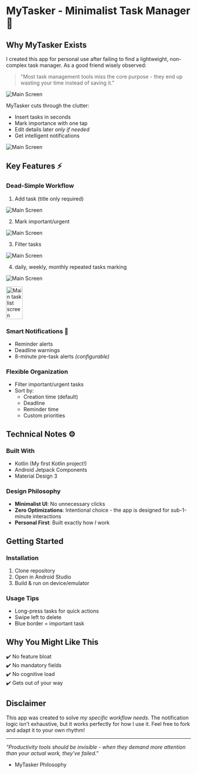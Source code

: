 # MyTasker - Minimalist Task Manager 📝


## Why MyTasker Exists

I created this app for personal use after failing to find a lightweight, non-complex task manager. As a good friend wisely observed:

> "Most task management tools miss the core purpose - they end up wasting your time instead of saving it."

![Main Screen](screenshots/everyday.jpg)

MyTasker cuts through the clutter:
- Insert tasks in seconds
- Mark importance with one tap
- Edit details later *only if needed*
- Get intelligent notifications

![Main Screen](screenshots/lists.jpg)


## Key Features ⚡

### Dead-Simple Workflow
1. Add task (title only required)

![Main Screen](screenshots/adding.jpg)


2. Mark important/urgent

![Main Screen](screenshots/important.jpg)


3. Filter tasks

![Main Screen](screenshots/filters.jpg)


4. daily, weekly, monthly repeated tasks marking

![Main Screen](screenshots/everyday.jpg)



<div style="display: flex; flex-wrap: wrap; gap: 10px;">
  <img src="screenshots\everyday.jpg" width="30%" alt="Main task list screen">
</div>

### Smart Notifications 🔔
- Reminder alerts
- Deadline warnings
- 8-minute pre-task alerts *(configurable)*

### Flexible Organization
- Filter important/urgent tasks
- Sort by:
    - Creation time (default)
    - Deadline
    - Reminder time
    - Custom priorities

## Technical Notes ⚙️

### Built With
- Kotlin (My first Kotlin project!)
- Android Jetpack Components
- Material Design 3

### Design Philosophy
- **Minimalist UI**: No unnecessary clicks
- **Zero Optimizations**: Intentional choice - the app is designed for sub-1-minute interactions
- **Personal First**: Built exactly how *I* work

## Getting Started

### Installation
1. Clone repository
2. Open in Android Studio
3. Build & run on device/emulator

### Usage Tips
- Long-press tasks for quick actions
- Swipe left to delete
- Blue border = important task

## Why You Might Like This
✔️ No feature bloat  
✔️ No mandatory fields  
✔️ No cognitive load  
✔️ Gets out of your way

## Disclaimer
This app was created to solve *my specific workflow needs*. The notification logic isn't exhaustive, but it works perfectly for how I use it. Feel free to fork and adapt it to your own rhythm!

---

*"Productivity tools should be invisible - when they demand more attention than your actual work, they've failed."*
- MyTasker Philosophy